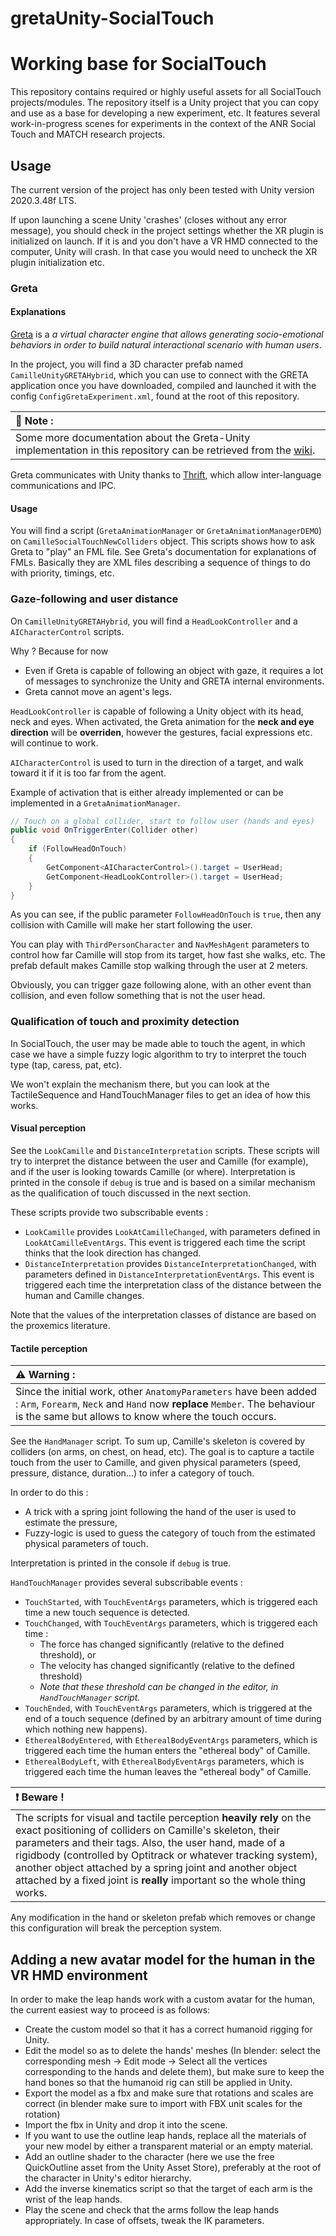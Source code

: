 # gretaUnity-SocialTouch
<!---
Utiliser ces blocs https://stackoverflow.com/questions/58737436/how-to-create-a-good-looking-notification-or-warning-box-in-github-flavoured-mar
-->


# Working base for SocialTouch


This repository contains required or highly useful assets for all SocialTouch projects/modules.
The repository itself is a Unity project that you can copy and use as a base for developing a new experiment, etc.
It features several work-in-progress scenes for experiments in the context of the ANR Social Touch and MATCH research projects.

## Usage

The current version of the project has only been tested with Unity version 2020.3.48f LTS.

If upon launching a scene Unity 'crashes' (closes without any error message), you should check in the project settings whether the XR plugin is initialized on launch. If it is and you don't have a VR HMD connected to the computer, Unity will crash. In that case you would need to uncheck the XR plugin initialization etc.

### Greta

#### Explanations

[Greta](https://github.com/isir/greta) is a *a virtual character engine that allows generating socio-emotional behaviors in order to build natural interactional scenario with human users*.

In the project, you will find a 3D character prefab named `CamilleUnityGRETAHybrid`, which you can use to connect with the GRETA application once you have downloaded, compiled and launched it with the config `ConfigGretaExperiment.xml`, found at the root of this repository.

| :memo: Note : |
|:---|
| Some more documentation about the Greta-Unity implementation in this repository can be retrieved from the [wiki](https://github.com/isir/gretaUnity-SocialTouch/wiki). |

Greta communicates with Unity thanks to [Thrift](https://thrift.apache.org/), which allow inter-language communications and IPC.


#### Usage

You will find a script (`GretaAnimationManager` or `GretaAnimationManagerDEMO`) on `CamilleSocialTouchNewColliders` object. This scripts shows how to ask Greta to "play" an FML file. See Greta's documentation for explanations of FMLs. Basically they are XML files describing a sequence of things to do with priority, timings, etc.

### Gaze-following and user distance

On `CamilleUnityGRETAHybrid`, you will find a `HeadLookController` and a `AICharacterControl` scripts.

Why ? Because for now

* Even if Greta is capable of following an object with gaze, it requires a lot of messages to synchronize the Unity and GRETA internal environments.
* Greta cannot move an agent's legs.

`HeadLookController` is capable of following a Unity object with its head, neck and eyes. When activated, the Greta animation for the **neck and eye direction** will be **overriden**, however the gestures, facial expressions etc. will continue to work.

`AICharacterControl` is used to turn in the direction of a target, and walk toward it if it is too far from the agent.

Example of activation that is either already implemented or can be implemented in a `GretaAnimationManager`.

```c#
// Touch on a global collider, start to follow user (hands and eyes)
public void OnTriggerEnter(Collider other)
{
    if (FollowHeadOnTouch)
    {
        GetComponent<AICharacterControl>().target = UserHead;
        GetComponent<HeadLookController>().target = UserHead;
    }
}
```

As you can see, if the public parameter `FollowHeadOnTouch` is `true`, then any collision with Camille will make her start following the user.

You can play with `ThirdPersonCharacter` and `NavMeshAgent` parameters to control how far Camille will stop from its target, how fast she walks, etc. The prefab default makes Camille stop walking through the user at 2 meters.

Obviously, you can trigger gaze following alone, with an other event than collision, and even follow something that is not the user head.

### Qualification of touch and proximity detection

In SocialTouch, the user may be made able to touch the agent, in which case we have a simple fuzzy logic algorithm to try to interpret the touch type (tap, caress, pat, etc).

We won't explain the mechanism there, but you can look at the TactileSequence and HandTouchManager files to get an idea of how this works.

#### Visual perception

See the `LookCamille` and `DistanceInterpretation` scripts. These scripts will try to interpret the distance between the user and Camille (for example), and if the user is looking towards Camille (or where). Interpretation is printed in the console if `debug` is true and is based on a similar mechanism as the qualification of touch discussed in the next section.

These scripts provide two subscribable events :
* `LookCamille` provides `LookAtCamilleChanged`, with parameters defined in `LookAtCamilleEventArgs`. This event is triggered each time the script thinks that the look direction has changed.
* `DistanceInterpretation` provides `DistanceInterpretationChanged`, with parameters defined in `DistanceInterpretationEventArgs`. This event is triggered each time the interpretation class of the distance between the human and Camille changes.

Note that the values of the interpretation classes of distance are based on the proxemics literature.

#### Tactile perception

|:warning: Warning :|
|:---|
|Since the initial work, other `AnatomyParameters` have been added : `Arm`, `Forearm`, `Neck` and `Hand` now **replace** `Member`. The behaviour is the same but allows to know where the touch occurs.|

See the `HandManager` script.
To sum up, Camille's skeleton is covered by colliders (on arms, on chest, on head, etc). The goal is to capture a tactile touch from the user to Camille, and given physical parameters (speed, pressure, distance, duration...) to infer a category of touch.

In order to do this :
* A trick with a spring joint following the hand of the user is used to estimate the pressure,
* Fuzzy-logic is used to guess the category of touch from the estimated physical parameters of touch.

Interpretation is printed in the console if `debug` is true.

`HandTouchManager` provides several subscribable events :

* `TouchStarted`, with `TouchEventArgs` parameters, which is triggered each time a new touch sequence is detected.
* `TouchChanged`, with `TouchEventArgs` parameters, which is triggered each time :
    * The force has changed significantly (relative to the defined threshold), or
    * The velocity has changed significantly (relative to the defined threshold)
    * *Note that these threshold can be changed in the editor, in `HandTouchManager` script.*
 * `TouchEnded`, with `TouchEventArgs` parameters, which is triggered at the end of a touch sequence (defined by an arbitrary amount of time during which nothing new happens).
 * `EtherealBodyEntered`, with `EtherealBodyEventArgs` parameters, which is triggered each time the human enters the "ethereal body" of Camille.
 * `EtherealBodyLeft`, with `EtherealBodyEventArgs` parameters, which is triggered each time the human leaves the "ethereal body" of Camille.


|:exclamation: Beware !|
|:---|
|The scripts for visual and tactile perception **heavily rely** on the exact positioning of colliders on Camille's skeleton, their parameters and their tags. Also, the user hand, made of a rigidbody (controlled by Optitrack or whatever tracking system), another object attached by a spring joint and another object attached by a fixed joint is **really** important so the whole thing works.|

Any modification in the hand or skeleton prefab which removes or change this configuration will break the perception system.
    
## Adding a new avatar model for the human in the VR HMD environment

In order to make the leap hands work with a custom avatar for the human, the current easiest way to proceed is as follows:
* Create the custom model so that it has a correct humanoid rigging for Unity.
* Edit the model so as to delete the hands' meshes (In blender: select the corresponding mesh -> Edit mode -> Select all the vertices corresponding to the hands and delete them), but make sure to keep the hand bones so that the humanoid rig can still be applied in Unity.
* Export the model as a fbx and make sure that rotations and scales are correct (in blender make sure to import with FBX unit scales for the rotation)
* Import the fbx in Unity and drop it into the scene.
* If you want to use the outline leap hands, replace all the materials of your new model by either a transparent material or an empty material.
* Add an outline shader to the character (here we use the free QuickOutline asset from the Unity Asset Store), preferably at the root of the character in Unity's editor hierarchy.
* Add the inverse kinematics script so that the target of each arm is the wrist of the leap hands.
* Play the scene and check that the arms follow the leap hands appropriately. In case of offsets, tweak the IK parameters.

